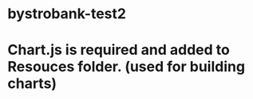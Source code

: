 # bystrobank-test2

# Chart.js is required and added to Resouces folder. (used for building charts)
